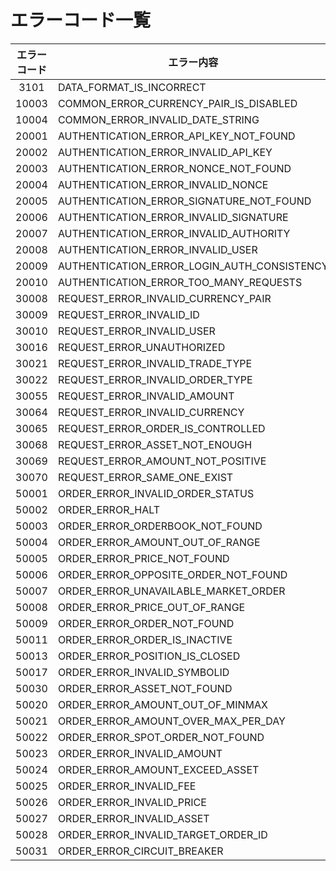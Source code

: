 # エラーコード一覧

|エラーコード|エラー内容|
|:----:|----|
|3101|DATA_FORMAT_IS_INCORRECT
|10003|COMMON_ERROR_CURRENCY_PAIR_IS_DISABLED
|10004|COMMON_ERROR_INVALID_DATE_STRING
|20001|AUTHENTICATION_ERROR_API_KEY_NOT_FOUND
|20002|AUTHENTICATION_ERROR_INVALID_API_KEY
|20003|AUTHENTICATION_ERROR_NONCE_NOT_FOUND
|20004|AUTHENTICATION_ERROR_INVALID_NONCE
|20005|AUTHENTICATION_ERROR_SIGNATURE_NOT_FOUND
|20006|AUTHENTICATION_ERROR_INVALID_SIGNATURE
|20007|AUTHENTICATION_ERROR_INVALID_AUTHORITY
|20008|AUTHENTICATION_ERROR_INVALID_USER
|20009|AUTHENTICATION_ERROR_LOGIN_AUTH_CONSISTENCY
|20010|AUTHENTICATION_ERROR_TOO_MANY_REQUESTS
|30008|REQUEST_ERROR_INVALID_CURRENCY_PAIR
|30009|REQUEST_ERROR_INVALID_ID
|30010|REQUEST_ERROR_INVALID_USER
|30016|REQUEST_ERROR_UNAUTHORIZED
|30021|REQUEST_ERROR_INVALID_TRADE_TYPE
|30022|REQUEST_ERROR_INVALID_ORDER_TYPE
|30055|REQUEST_ERROR_INVALID_AMOUNT
|30064|REQUEST_ERROR_INVALID_CURRENCY
|30065|REQUEST_ERROR_ORDER_IS_CONTROLLED
|30068|REQUEST_ERROR_ASSET_NOT_ENOUGH
|30069|REQUEST_ERROR_AMOUNT_NOT_POSITIVE
|30070|REQUEST_ERROR_SAME_ONE_EXIST
|50001|ORDER_ERROR_INVALID_ORDER_STATUS
|50002|ORDER_ERROR_HALT
|50003|ORDER_ERROR_ORDERBOOK_NOT_FOUND
|50004|ORDER_ERROR_AMOUNT_OUT_OF_RANGE
|50005|ORDER_ERROR_PRICE_NOT_FOUND
|50006|ORDER_ERROR_OPPOSITE_ORDER_NOT_FOUND
|50007|ORDER_ERROR_UNAVAILABLE_MARKET_ORDER
|50008|ORDER_ERROR_PRICE_OUT_OF_RANGE
|50009|ORDER_ERROR_ORDER_NOT_FOUND
|50011|ORDER_ERROR_ORDER_IS_INACTIVE
|50013|ORDER_ERROR_POSITION_IS_CLOSED
|50017|ORDER_ERROR_INVALID_SYMBOLID
|50030|ORDER_ERROR_ASSET_NOT_FOUND
|50020|ORDER_ERROR_AMOUNT_OUT_OF_MINMAX
|50021|ORDER_ERROR_AMOUNT_OVER_MAX_PER_DAY
|50022|ORDER_ERROR_SPOT_ORDER_NOT_FOUND
|50023|ORDER_ERROR_INVALID_AMOUNT
|50024|ORDER_ERROR_AMOUNT_EXCEED_ASSET
|50025|ORDER_ERROR_INVALID_FEE
|50026|ORDER_ERROR_INVALID_PRICE
|50027|ORDER_ERROR_INVALID_ASSET
|50028|ORDER_ERROR_INVALID_TARGET_ORDER_ID
|50031|ORDER_ERROR_CIRCUIT_BREAKER